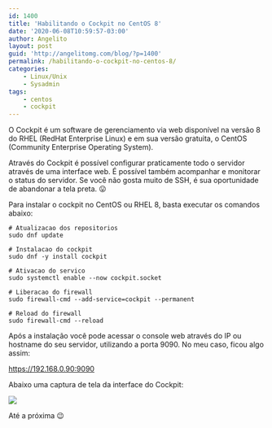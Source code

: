```yaml
---
id: 1400
title: 'Habilitando o Cockpit no CentOS 8'
date: '2020-06-08T10:59:57-03:00'
author: Angelito
layout: post
guid: 'http://angelitomg.com/blog/?p=1400'
permalink: /habilitando-o-cockpit-no-centos-8/
categories:
    - Linux/Unix
    - Sysadmin
tags:
    - centos
    - cockpit
---
```


O Cockpit é um software de gerenciamento via web disponível na versão 8 do RHEL (RedHat Enterprise Linux) e em sua versão gratuita, o CentOS (Community Enterprise Operating System).

Através do Cockpit é possível configurar praticamente todo o servidor através de uma interface web. É possível também acompanhar e monitorar o status do servidor. Se você não gosta muito de SSH, é sua oportunidade de abandonar a tela preta. 😛

Para instalar o cockpit no CentOS ou RHEL 8, basta executar os comandos abaixo:

`# Atualizacao dos repositorios`  
`sudo dnf update`

`# Instalacao do cockpit`  
`sudo dnf -y install cockpit`

`# Ativacao do servico`  
`sudo systemctl enable --now cockpit.socket`

`# Liberacao do firewall`  
`sudo firewall-cmd --add-service=cockpit --permanent`

`# Reload do firewall`  
`sudo firewall-cmd --reload`

Após a instalação você pode acessar o console web através do IP ou hostname do seu servidor, utilizando a porta 9090. No meu caso, ficou algo assim:

https://192.168.0.90:9090

Abaixo uma captura de tela da interface do Cockpit:

[![](http://angelitomg.com/blog/wp-content/uploads/2020/06/Captura-de-Tela-2020-06-08-às-10.58.28-1024x602.png)](http://angelitomg.com/blog/wp-content/uploads/2020/06/Captura-de-Tela-2020-06-08-às-10.58.28.png)

Até a próxima 😉
